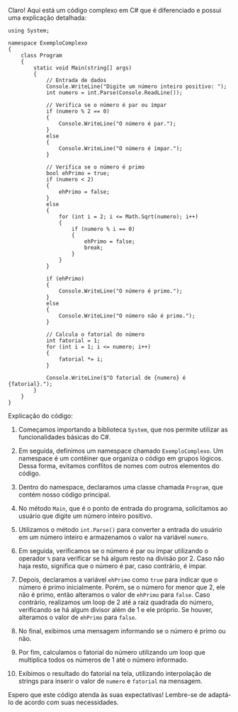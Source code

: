 Claro! Aqui está um código complexo em C# que é diferenciado e possui uma explicação detalhada:

```
using System;

namespace ExemploComplexo
{
    class Program
    {
        static void Main(string[] args)
        {
            // Entrada de dados
            Console.WriteLine("Digite um número inteiro positivo: ");
            int numero = int.Parse(Console.ReadLine());

            // Verifica se o número é par ou ímpar
            if (numero % 2 == 0)
            {
                Console.WriteLine("O número é par.");
            }
            else
            {
                Console.WriteLine("O número é ímpar.");
            }

            // Verifica se o número é primo
            bool ehPrimo = true;
            if (numero < 2)
            {
                ehPrimo = false;
            }
            else
            {
                for (int i = 2; i <= Math.Sqrt(numero); i++)
                {
                    if (numero % i == 0)
                    {
                        ehPrimo = false;
                        break;
                    }
                }
            }

            if (ehPrimo)
            {
                Console.WriteLine("O número é primo.");
            }
            else
            {
                Console.WriteLine("O número não é primo.");
            }

            // Calcula o fatorial do número
            int fatorial = 1;
            for (int i = 1; i <= numero; i++)
            {
                fatorial *= i;
            }

            Console.WriteLine($"O fatorial de {numero} é {fatorial}.");
        }
    }
}
```

Explicação do código:

1. Começamos importando a biblioteca `System`, que nos permite utilizar as funcionalidades básicas do C#.

2. Em seguida, definimos um namespace chamado `ExemploComplexo`. Um namespace é um contêiner que organiza o código em grupos lógicos. Dessa forma, evitamos conflitos de nomes com outros elementos do código.

3. Dentro do namespace, declaramos uma classe chamada `Program`, que contém nosso código principal.

4. No método `Main`, que é o ponto de entrada do programa, solicitamos ao usuário que digite um número inteiro positivo.

5. Utilizamos o método `int.Parse()` para converter a entrada do usuário em um número inteiro e armazenamos o valor na variável `numero`.

6. Em seguida, verificamos se o número é par ou ímpar utilizando o operador `%` para verificar se há algum resto na divisão por 2. Caso não haja resto, significa que o número é par, caso contrário, é ímpar.

7. Depois, declaramos a variável `ehPrimo` como `true` para indicar que o número é primo inicialmente. Porém, se o número for menor que 2, ele não é primo, então alteramos o valor de `ehPrimo` para `false`. Caso contrário, realizamos um loop de 2 até a raiz quadrada do número, verificando se há algum divisor além de 1 e ele próprio. Se houver, alteramos o valor de `ehPrimo` para `false`.

8. No final, exibimos uma mensagem informando se o número é primo ou não.

9. Por fim, calculamos o fatorial do número utilizando um loop que multiplica todos os números de 1 até o número informado.

10. Exibimos o resultado do fatorial na tela, utilizando interpolação de strings para inserir o valor de `numero` e `fatorial` na mensagem.

Espero que este código atenda às suas expectativas! Lembre-se de adaptá-lo de acordo com suas necessidades.